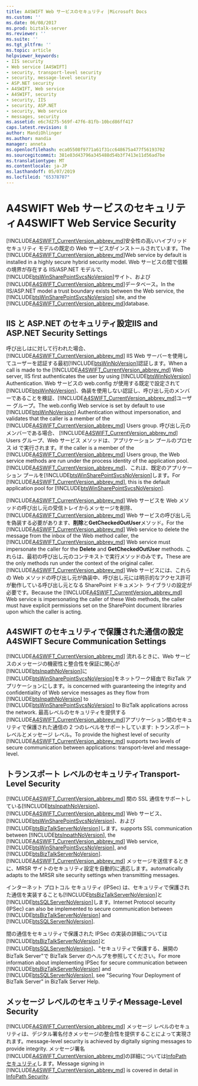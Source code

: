 ```yaml
---
title: A4SWIFT Web サービスのセキュリティ |Microsoft Docs
ms.custom: ''
ms.date: 06/08/2017
ms.prod: biztalk-server
ms.reviewer: ''
ms.suite: ''
ms.tgt_pltfrm: ''
ms.topic: article
helpviewer_keywords:
- IIS security
- Web service [A4SWIFT]
- security, transport-level security
- security, message-level security
- ASP.NET security
- A4SWIFT, Web service
- A4SWIFT, security
- security, IIS
- security, ASP.NET
- security, Web service
- messages, security
ms.assetid: e6c7d275-569f-47f6-81fb-10bcd86ff417
caps.latest.revision: 8
author: MandiOhlinger
ms.author: mandia
manager: anneta
ms.openlocfilehash: eca05508f9771a61f31cc648675a477f56193702
ms.sourcegitcommit: 381e83d43796a345488d54b3f7413e11d56ad7be
ms.translationtype: MT
ms.contentlocale: ja-JP
ms.lasthandoff: 05/07/2019
ms.locfileid: "65378707"
---
```

# <a name="a4swift-web-service-security"></a><span data-ttu-id="6345c-102">A4SWIFT Web サービスのセキュリティ</span><span class="sxs-lookup"><span data-stu-id="6345c-102">A4SWIFT Web Service Security</span></span>
<span data-ttu-id="6345c-103">[!INCLUDE[A4SWIFT_CurrentVersion_abbrev_md](../../includes/a4swift-currentversion-abbrev-md.md)]安全性の高いハイブリッド セキュリティ モデルの既定の Web サービスがインストールされています。</span><span class="sxs-lookup"><span data-stu-id="6345c-103">The [!INCLUDE[A4SWIFT_CurrentVersion_abbrev_md](../../includes/a4swift-currentversion-abbrev-md.md)]Web service by default is installed in a highly secure hybrid security model.</span></span> <span data-ttu-id="6345c-104">Web サービスの間で信頼の境界が存在する IIS/ASP.NET モデルで、[!INCLUDE[btsWinSharePointSvcsNoVersion](../../includes/btswinsharepointsvcsnoversion-md.md)]サイト、および[!INCLUDE[A4SWIFT_CurrentVersion_abbrev_md](../../includes/a4swift-currentversion-abbrev-md.md)]データベース。</span><span class="sxs-lookup"><span data-stu-id="6345c-104">In the IIS/ASP.NET model a trust boundary exists between the Web service, the [!INCLUDE[btsWinSharePointSvcsNoVersion](../../includes/btswinsharepointsvcsnoversion-md.md)] site, and the [!INCLUDE[A4SWIFT_CurrentVersion_abbrev_md](../../includes/a4swift-currentversion-abbrev-md.md)]database.</span></span>  
  
## <a name="iis-and-aspnet-security-settings"></a><span data-ttu-id="6345c-105">IIS と ASP.NET のセキュリティ設定</span><span class="sxs-lookup"><span data-stu-id="6345c-105">IIS and ASP.NET Security Settings</span></span>  
 <span data-ttu-id="6345c-106">呼び出しはに対して行われた場合、 [!INCLUDE[A4SWIFT_CurrentVersion_abbrev_md](../../includes/a4swift-currentversion-abbrev-md.md)] IIS Web サーバーを使用してユーザーを認証する最初[!INCLUDE[btsWinNoVersion](../../includes/btswinnoversion-md.md)]認証します。</span><span class="sxs-lookup"><span data-stu-id="6345c-106">When a call is made to the [!INCLUDE[A4SWIFT_CurrentVersion_abbrev_md](../../includes/a4swift-currentversion-abbrev-md.md)] Web server, IIS first authenticates the user by using [!INCLUDE[btsWinNoVersion](../../includes/btswinnoversion-md.md)] Authentication.</span></span> <span data-ttu-id="6345c-107">Web サービスの web.config が使用する既定で設定されて[!INCLUDE[btsWinNoVersion](../../includes/btswinnoversion-md.md)]、偽装を使用しない認証し、呼び出し元のメンバーであることを検証、[!INCLUDE[A4SWIFT_CurrentVersion_abbrev_md](../../includes/a4swift-currentversion-abbrev-md.md)]ユーザー グループ。</span><span class="sxs-lookup"><span data-stu-id="6345c-107">The web.config Web service is set by default to use [!INCLUDE[btsWinNoVersion](../../includes/btswinnoversion-md.md)] Authentication without impersonation, and validates that the caller is a member of the [!INCLUDE[A4SWIFT_CurrentVersion_abbrev_md](../../includes/a4swift-currentversion-abbrev-md.md)] Users group.</span></span> <span data-ttu-id="6345c-108">呼び出し元のメンバーである場合、 [!INCLUDE[A4SWIFT_CurrentVersion_abbrev_md](../../includes/a4swift-currentversion-abbrev-md.md)] Users グループ、Web サービス メソッドは、アプリケーション プールのプロセス id で実行されます。</span><span class="sxs-lookup"><span data-stu-id="6345c-108">If the caller is a member of the [!INCLUDE[A4SWIFT_CurrentVersion_abbrev_md](../../includes/a4swift-currentversion-abbrev-md.md)] Users group, the Web service methods are run under the process identity of the application pool.</span></span> <span data-ttu-id="6345c-109">[!INCLUDE[A4SWIFT_CurrentVersion_abbrev_md](../../includes/a4swift-currentversion-abbrev-md.md)]、これは、既定のアプリケーション プールを[!INCLUDE[btsWinSharePointSvcsNoVersion](../../includes/btswinsharepointsvcsnoversion-md.md)]します。</span><span class="sxs-lookup"><span data-stu-id="6345c-109">For [!INCLUDE[A4SWIFT_CurrentVersion_abbrev_md](../../includes/a4swift-currentversion-abbrev-md.md)], this is the default application pool for [!INCLUDE[btsWinSharePointSvcsNoVersion](../../includes/btswinsharepointsvcsnoversion-md.md)].</span></span>  
  
 <span data-ttu-id="6345c-110">[!INCLUDE[A4SWIFT_CurrentVersion_abbrev_md](../../includes/a4swift-currentversion-abbrev-md.md)] Web サービスを Web メソッドの呼び出し元の受信トレイからメッセージを削除、 [!INCLUDE[A4SWIFT_CurrentVersion_abbrev_md](../../includes/a4swift-currentversion-abbrev-md.md)] Web サービスの呼び出し元を偽装する必要があります、**削除**と**GetCheckedOutUser**メソッド。</span><span class="sxs-lookup"><span data-stu-id="6345c-110">For the [!INCLUDE[A4SWIFT_CurrentVersion_abbrev_md](../../includes/a4swift-currentversion-abbrev-md.md)] Web service to delete the message from the inbox of the Web method caller, the [!INCLUDE[A4SWIFT_CurrentVersion_abbrev_md](../../includes/a4swift-currentversion-abbrev-md.md)] Web service must impersonate the caller for the **Delete** and **GetCheckedOutUser** methods.</span></span> <span data-ttu-id="6345c-111">これらは、最初の呼び出し元のコンテキストで実行メソッドのみです。</span><span class="sxs-lookup"><span data-stu-id="6345c-111">These are the only methods run under the context of the original caller.</span></span> <span data-ttu-id="6345c-112">[!INCLUDE[A4SWIFT_CurrentVersion_abbrev_md](../../includes/a4swift-currentversion-abbrev-md.md)] Web サービスには、これらの Web メソッドの呼び出し元が偽装中、呼び出し元には明示的なアクセス許可が動作している呼び出し元となる SharePoint ドキュメント ライブラリの設定が必要です。</span><span class="sxs-lookup"><span data-stu-id="6345c-112">Because the [!INCLUDE[A4SWIFT_CurrentVersion_abbrev_md](../../includes/a4swift-currentversion-abbrev-md.md)] Web service is impersonating the caller of these Web methods, the caller must have explicit permissions set on the SharePoint document libraries upon which the caller is acting.</span></span>  
  
## <a name="a4swift-secure-communication-settings"></a><span data-ttu-id="6345c-113">A4SWIFT のセキュリティで保護された通信の設定</span><span class="sxs-lookup"><span data-stu-id="6345c-113">A4SWIFT Secure Communication Settings</span></span>  
[!INCLUDE[A4SWIFT_CurrentVersion_abbrev_md](../../includes/a4swift-currentversion-abbrev-md.md)] <span data-ttu-id="6345c-114">流れるときに、Web サービスのメッセージの機密性と整合性を保証に関心が[!INCLUDE[btsInpathNoVersion](../../includes/btsinpathnoversion-md.md)]に[!INCLUDE[btsWinSharePointSvcsNoVersion](../../includes/btswinsharepointsvcsnoversion-md.md)]をネットワーク経由で BizTalk アプリケーションにします。</span><span class="sxs-lookup"><span data-stu-id="6345c-114">is concerned with guaranteeing the integrity and confidentiality of Web service messages as they flow from [!INCLUDE[btsInpathNoVersion](../../includes/btsinpathnoversion-md.md)] to [!INCLUDE[btsWinSharePointSvcsNoVersion](../../includes/btswinsharepointsvcsnoversion-md.md)] to BizTalk applications across the network.</span></span> <span data-ttu-id="6345c-115">最高レベルのセキュリティを提供する[!INCLUDE[A4SWIFT_CurrentVersion_abbrev_md](../../includes/a4swift-currentversion-abbrev-md.md)]アプリケーション間のセキュリティで保護された通信の 2 つのレベルをサポートしています: トランスポート レベルとメッセージ レベル。</span><span class="sxs-lookup"><span data-stu-id="6345c-115">To provide the highest level of security [!INCLUDE[A4SWIFT_CurrentVersion_abbrev_md](../../includes/a4swift-currentversion-abbrev-md.md)] supports two levels of secure communication between applications: transport-level and message-level.</span></span>  
  
## <a name="transport-level-security"></a><span data-ttu-id="6345c-116">トランスポート レベルのセキュリティ</span><span class="sxs-lookup"><span data-stu-id="6345c-116">Transport-Level Security</span></span>  
[!INCLUDE[A4SWIFT_CurrentVersion_abbrev_md](../../includes/a4swift-currentversion-abbrev-md.md)] <span data-ttu-id="6345c-117">間の SSL 通信をサポートしている[!INCLUDE[btsInpathNoVersion](../../includes/btsinpathnoversion-md.md)]、 [!INCLUDE[A4SWIFT_CurrentVersion_abbrev_md](../../includes/a4swift-currentversion-abbrev-md.md)] Web サービス、 [!INCLUDE[btsWinSharePointSvcsNoVersion](../../includes/btswinsharepointsvcsnoversion-md.md)]、および[!INCLUDE[btsBizTalkServerNoVersion](../../includes/btsbiztalkservernoversion-md.md)]します。</span><span class="sxs-lookup"><span data-stu-id="6345c-117">supports SSL communication between [!INCLUDE[btsInpathNoVersion](../../includes/btsinpathnoversion-md.md)], the [!INCLUDE[A4SWIFT_CurrentVersion_abbrev_md](../../includes/a4swift-currentversion-abbrev-md.md)] Web service, [!INCLUDE[btsWinSharePointSvcsNoVersion](../../includes/btswinsharepointsvcsnoversion-md.md)], and [!INCLUDE[btsBizTalkServerNoVersion](../../includes/btsbiztalkservernoversion-md.md)].</span></span> [!INCLUDE[A4SWIFT_CurrentVersion_abbrev_md](../../includes/a4swift-currentversion-abbrev-md.md)] <span data-ttu-id="6345c-118">メッセージを送信するときに、MRSR サイトのセキュリティ設定を自動的に適応します。</span><span class="sxs-lookup"><span data-stu-id="6345c-118">automatically adapts to the MRSR site security settings when transmitting messages.</span></span>  
  
 <span data-ttu-id="6345c-119">インターネット プロトコル セキュリティ (IPSec) は、セキュリティで保護された通信を実装することも[!INCLUDE[btsBizTalkServerNoVersion](../../includes/btsbiztalkservernoversion-md.md)]と[!INCLUDE[btsSQLServerNoVersion](../../includes/btssqlservernoversion-md.md)]します。</span><span class="sxs-lookup"><span data-stu-id="6345c-119">Internet Protocol security (IPSec) can also be implemented to secure communication between [!INCLUDE[btsBizTalkServerNoVersion](../../includes/btsbiztalkservernoversion-md.md)] and [!INCLUDE[btsSQLServerNoVersion](../../includes/btssqlservernoversion-md.md)].</span></span>  
  
 <span data-ttu-id="6345c-120">間の通信をセキュリティで保護された IPSec の実装の詳細については[!INCLUDE[btsBizTalkServerNoVersion](../../includes/btsbiztalkservernoversion-md.md)]と[!INCLUDE[btsSQLServerNoVersion](../../includes/btssqlservernoversion-md.md)]、"セキュリティで保護する、展開の BizTalk Server"で BizTalk Server のヘルプを参照してください。</span><span class="sxs-lookup"><span data-stu-id="6345c-120">For more information about implementing IPSec for secure communication between [!INCLUDE[btsBizTalkServerNoVersion](../../includes/btsbiztalkservernoversion-md.md)] and [!INCLUDE[btsSQLServerNoVersion](../../includes/btssqlservernoversion-md.md)], see "Securing Your Deployment of BizTalk Server" in BizTalk Server Help.</span></span>  
  
  
## <a name="message-level-security"></a><span data-ttu-id="6345c-121">メッセージ レベルのセキュリティ</span><span class="sxs-lookup"><span data-stu-id="6345c-121">Message-Level Security</span></span>  
[!INCLUDE[A4SWIFT_CurrentVersion_abbrev_md](../../includes/a4swift-currentversion-abbrev-md.md)] <span data-ttu-id="6345c-122">メッセージ レベルのセキュリティは、デジタル署名付きメッセージの整合性を提供することによって実現されます。</span><span class="sxs-lookup"><span data-stu-id="6345c-122">message-level security is achieved by digitally signing messages to provide integrity.</span></span> <span data-ttu-id="6345c-123">メッセージ署名[!INCLUDE[A4SWIFT_CurrentVersion_abbrev_md](../../includes/a4swift-currentversion-abbrev-md.md)]の詳細については[InfoPath セキュリティ](../../adapters-and-accelerators/accelerator-swift/infopath-security.md)します。</span><span class="sxs-lookup"><span data-stu-id="6345c-123">Message signing in [!INCLUDE[A4SWIFT_CurrentVersion_abbrev_md](../../includes/a4swift-currentversion-abbrev-md.md)] is covered in detail in [InfoPath Security](../../adapters-and-accelerators/accelerator-swift/infopath-security.md).</span></span>